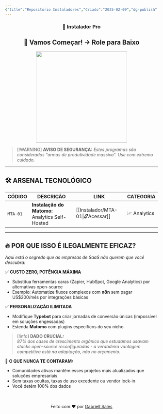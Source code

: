 ```yaml
---
{"title":"Repositório Instaladores","Criado":"2025-02-09","dg-publish":true,"permalink":"/instalador/repositorio/","dgPassFrontmatter":true}
---
```



<div align="center"> <h3>🔧 Instalador Pro</h3> <h2>🚀 Vamos Começar! → Role para Baixo</h2> </div>
<div align="center">
  <img src="https://media4.giphy.com/media/v1.Y2lkPTc5MGI3NjExcjMza2MyNXF3cG5tcTgybWQ2Yjc4cXdvOXd1bWFzeW9teWF5NDdrNyZlcD12MV9pbnRlcm5hbF9naWZfYnlfaWQmY3Q9Zw/YQitE4YNQNahy/giphy.gif" width="300">
</div>

> [!WARNING] **AVISO DE SEGURANÇA:**
> *Estes programas são considerados "armas de produtividade massiva". Use com extremo cuidado.*

---
## 🛠️ ARSENAL TECNOLÓGICO

| CÓDIGO   | DESCRIÇÃO                                       | LINK                  | CATEGORIA    |
| -------- | ----------------------------------------------- | --------------------- | ------------ |
| `MTA-01` | **Instalação do Matomo:** Analytics Self-Hosted | [[Instalador/MTA-01\|🔓Acessar]] | 📈 Analytics |

---
## 🔥 **POR QUE ISSO É ILEGALMENTE EFICAZ?**  

*Aqui está o segredo que as empresas de SaaS não querem que você descubra:*

✅ **CUSTO ZERO, POTÊNCIA MÁXIMA**  
- Substitua ferramentas caras (Zapier, HubSpot, Google Analytics) por alternativas open-source  
- Exemplo: Automatize fluxos complexos com **n8n** sem pagar US$200/mês por integrações básicas

✅ **PERSONALIZAÇÃO ILIMITADA**  
- Modifique **Typebot** para criar jornadas de conversão únicas (impossível em soluções engessadas)  
- Estenda **Matomo** com plugins específicos do seu nicho

> [!info] **DADO CRUCIAL:**  
*87% dos cases de crescimento orgânico que estudamos usavam stacks open-source reconfiguradas -  a verdadeira vantagem competitiva está na adaptação, não no orçamento.*

📌 **O QUE NUNCA TE CONTARAM:**  
- Comunidades ativas mantêm esses projetos mais atualizados que soluções empresariais  
- Sem taxas ocultas, taxas de uso excedente ou vendor lock-in  
- Você detém 100% dos dados

<div align="center" style="margin-top:50px">
  <p>Feito com ❤️ por <a href="https://gabriellsales.com.br" target="_blank">Gabriell Sales</a></p>
</div>